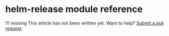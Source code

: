# helm-release module reference

!!! missing
    This article has not been written yet. Want to help? [Submit a pull request](https://github.com/ilyasotkov/exekube/pulls).
